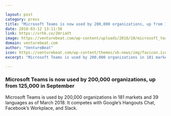 ```yaml
---

layout: post
category: press
title: "Microsoft Teams is now used by 200,000 organizations, up from 125,000 in September"
date: 2018-03-12 13:11:56
link: https://vrhk.co/2HriaVt
image: https://venturebeat.com/wp-content/uploads/2016/10/microsoft_teams.png?fit=1200%2C600&strip=all
domain: venturebeat.com
author: "VentureBeat"
icon: https://venturebeat.com/wp-content/themes/vb-news/img/favicon.ico
excerpt: "Microsoft Teams is used by 200,000 organizations in 181 markets and 39 languages as of March 2018. It competes with Google’s Hangouts Chat, Facebook’s Workplace, and Slack."

---
```


### Microsoft Teams is now used by 200,000 organizations, up from 125,000 in September

Microsoft Teams is used by 200,000 organizations in 181 markets and 39 languages as of March 2018. It competes with Google’s Hangouts Chat, Facebook’s Workplace, and Slack.
